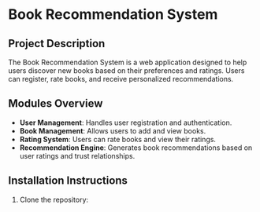 # Book Recommendation System

## Project Description
The Book Recommendation System is a web application designed to help users discover new books based on their preferences and ratings. Users can register, rate books, and receive personalized recommendations.

## Modules Overview
- **User Management**: Handles user registration and authentication.
- **Book Management**: Allows users to add and view books.
- **Rating System**: Users can rate books and view their ratings.
- **Recommendation Engine**: Generates book recommendations based on user ratings and trust relationships.

## Installation Instructions
1. Clone the repository:
   